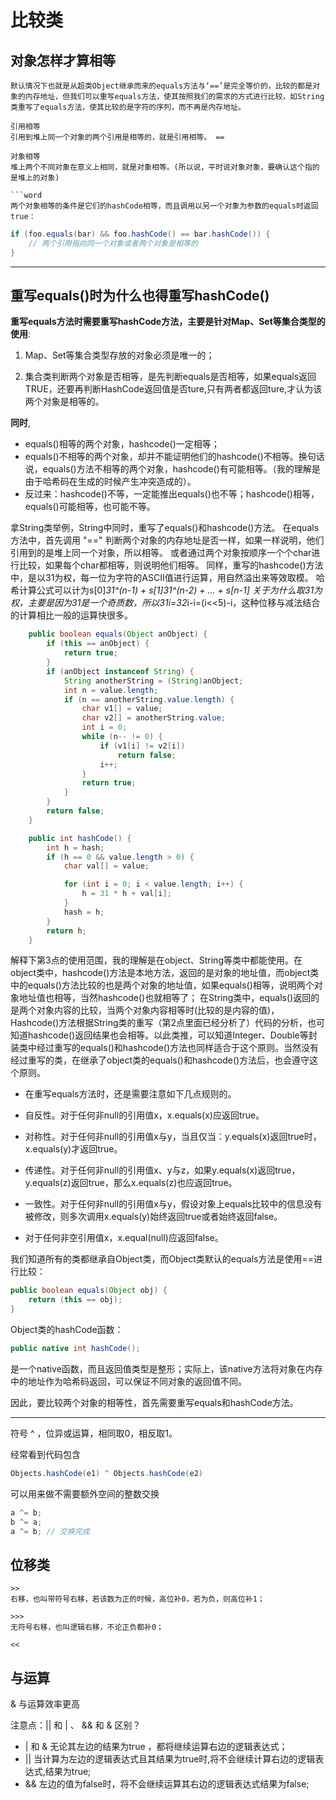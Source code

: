 # 比较类

## 对象怎样才算相等

```word
默认情况下也就是从超类Object继承而来的equals方法与‘==’是完全等价的，比较的都是对象的内存地址，但我们可以重写equals方法，使其按照我们的需求的方式进行比较，如String类重写了equals方法，使其比较的是字符的序列，而不再是内存地址。

引用相等
引用到堆上同一个对象的两个引用是相等的，就是引用相等。 ==

对象相等
堆上两个不同对象在意义上相同，就是对象相等。(所以说，平时说对象对象，要确认这个指的是堆上的对象)

```word
两个对象相等的条件是它们的hashCode相等，而且调用以另一个对象为参数的equals时返回true：
```

```java
if (foo.equals(bar) && foo.hashCode() == bar.hashCode()) {
    // 两个引用指向同一个对象或者两个对象是相等的 
}
```

---

## 重写equals()时为什么也得重写hashCode()

**重写equals方法时需要重写hashCode方法，主要是针对Map、Set等集合类型的使用**:

1. Map、Set等集合类型存放的对象必须是唯一的；

2. 集合类判断两个对象是否相等，是先判断equals是否相等，如果equals返回TRUE，还要再判断HashCode返回值是否ture,只有两者都返回ture,才认为该两个对象是相等的。

**同时**,

- equals()相等的两个对象，hashcode()一定相等； 
- equals()不相等的两个对象，却并不能证明他们的hashcode()不相等。换句话说，equals()方法不相等的两个对象，hashcode()有可能相等。（我的理解是由于哈希码在生成的时候产生冲突造成的）。 
- 反过来：hashcode()不等，一定能推出equals()也不等；hashcode()相等，equals()可能相等，也可能不等。

拿String类举例，String中同时，重写了equals()和hashcode()方法。
在equals方法中，首先调用 "==" 判断两个对象的内存地址是否一样，如果一样说明，他们引用到的是堆上同一个对象，所以相等。
或者通过两个对象按顺序一个个char进行比较，如果每个char都相等，则说明他们相等。
同样，重写的hashcode()方法中，是以31为权，每一位为字符的ASCII值进行运算，用自然溢出来等效取模。
哈希计算公式可以计为s[0]*31^(n-1) + s[1]*31^(n-2) + ... + s[n-1]
关于为什么取31为权，主要是因为31是一个奇质数，所以31*i=32*i-i=(i<<5)-i，这种位移与减法结合的计算相比一般的运算快很多。

```java
    public boolean equals(Object anObject) {
        if (this == anObject) {
            return true;
        }
        if (anObject instanceof String) {
            String anotherString = (String)anObject;
            int n = value.length;
            if (n == anotherString.value.length) {
                char v1[] = value;
                char v2[] = anotherString.value;
                int i = 0;
                while (n-- != 0) {
                    if (v1[i] != v2[i])
                        return false;
                    i++;
                }
                return true;
            }
        }
        return false;
    }
```

```java
    public int hashCode() {
        int h = hash;
        if (h == 0 && value.length > 0) {
            char val[] = value;

            for (int i = 0; i < value.length; i++) {
                h = 31 * h + val[i];
            }
            hash = h;
        }
        return h;
    }
```

解释下第3点的使用范围，我的理解是在object、String等类中都能使用。在object类中，hashcode()方法是本地方法，返回的是对象的地址值，而object类中的equals()方法比较的也是两个对象的地址值，如果equals()相等，说明两个对象地址值也相等，当然hashcode()也就相等了；
在String类中，equals()返回的是两个对象内容的比较，当两个对象内容相等时(比较的是内容的值)， Hashcode()方法根据String类的重写（第2点里面已经分析了）代码的分析，也可知道hashcode()返回结果也会相等。以此类推，可以知道Integer、Double等封装类中经过重写的equals()和hashcode()方法也同样适合于这个原则。当然没有经过重写的类，在继承了object类的equals()和hashcode()方法后，也会遵守这个原则。

[](https://blog.csdn.net/javazejian/article/details/51348320)

- 在重写equals方法时，还是需要注意如下几点规则的。

- 自反性。对于任何非null的引用值x，x.equals(x)应返回true。

- 对称性。对于任何非null的引用值x与y，当且仅当：y.equals(x)返回true时，x.equals(y)才返回true。

- 传递性。对于任何非null的引用值x、y与z，如果y.equals(x)返回true，y.equals(z)返回true，那么x.equals(z)也应返回true。

- 一致性。对于任何非null的引用值x与y，假设对象上equals比较中的信息没有被修改，则多次调用x.equals(y)始终返回true或者始终返回false。

- 对于任何非空引用值x，x.equal(null)应返回false。

我们知道所有的类都继承自Object类，而Object类默认的equals方法是使用==进行比较：

```java
public boolean equals(Object obj) {
    return (this == obj);
}
```

Object类的hashCode函数：

```java
public native int hashCode();
```

是一个native函数，而且返回值类型是整形；实际上，该native方法将对象在内存中的地址作为哈希码返回，可以保证不同对象的返回值不同。

因此，要比较两个对象的相等性，首先需要重写equals和hashCode方法。

---

符号 ^ ，位异或运算，相同取0，相反取1。

经常看到代码包含

```java
Objects.hashCode(e1) ^ Objects.hashCode(e2)
```

可以用来做不需要额外空间的整数交换

```java
a ^= b;
b ^= a;
a ^= b; // 交换完成
```

## 位移类

```word
>>
右移，也叫带符号右移，若该数为正的时候，高位补0，若为负，则高位补1；

>>>
无符号右移，也叫逻辑右移，不论正负都补0；
```

```word
<<

```

## 与运算

& 与运算效率更高

注意点：|| 和 | 、 && 和 & 区别？

- | 和 & 无论其左边的结果为true ，都将继续运算右边的逻辑表达式；
- || 当计算为左边的逻辑表达式且其结果为true时,将不会继续计算右边的逻辑表达式,结果为true;
- && 左边的值为false时，将不会继续运算其右边的逻辑表达式结果为false;
